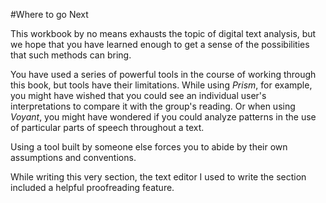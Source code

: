 #Where to go Next

This workbook by no means exhausts the topic of digital text analysis, but we hope that you have learned enough to get a sense of the possibilities that such methods can bring.

You have used a series of powerful tools in the course of working through this book, but tools have their limitations. While using *Prism*, for example, you might have wished that you could see an individual user's interpretations to compare it with the group's reading. Or when using *Voyant*, you might have wondered if you could analyze patterns in the use of particular parts of speech throughout a text. 

Using a tool built by someone else forces you to abide by their own assumptions and conventions. 

While writing this very section, the text editor I used to write the section included a helpful proofreading feature.
